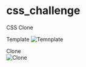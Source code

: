 # css_challenge
CSS Clone

Template
![Temnplate](https://i.postimg.cc/vHSNBDvX/11.jpg)

Clone
<br/>
![Clone](https://i.postimg.cc/hjrCqGjL/333.jpg)